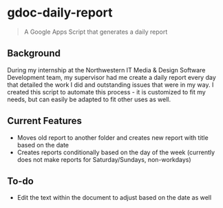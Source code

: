 # gdoc-daily-report
> A Google Apps Script that generates a daily report

## Background
During my internship at the Northwestern IT Media & Design Software Development team, my supervisor had me create a daily report every day that
detailed the work I did and outstanding issues that were in my way. I created this script to automate this process - it is customized to fit my needs,
but can easily be adapted to fit other uses as well.

## Current Features
* Moves old report to another folder and creates new report with title based on the date
* Creates reports conditionally based on the day of the week (currently does not make reports for Saturday/Sundays, non-workdays)

## To-do
* Edit the text within the document to adjust based on the date as well
